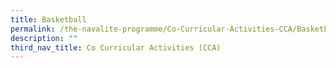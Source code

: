 ```yaml
---
title: Basketball
permalink: /the-navalite-programme/Co-Curricular-Activities-CCA/Basketball/
description: ""
third_nav_title: Co Curricular Activities (CCA)
---
```

